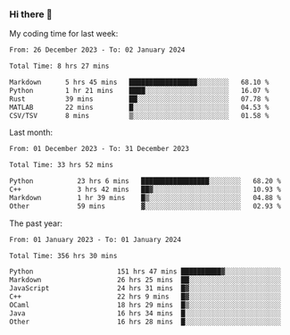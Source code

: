 ### Hi there 👋

My coding time for last week:

<!--START_SECTION:week-->

```txt
From: 26 December 2023 - To: 02 January 2024

Total Time: 8 hrs 27 mins

Markdown      5 hrs 45 mins   █████████████████░░░░░░░░   68.10 %
Python        1 hr 21 mins    ████░░░░░░░░░░░░░░░░░░░░░   16.07 %
Rust          39 mins         ██░░░░░░░░░░░░░░░░░░░░░░░   07.78 %
MATLAB        22 mins         █░░░░░░░░░░░░░░░░░░░░░░░░   04.53 %
CSV/TSV       8 mins          ▒░░░░░░░░░░░░░░░░░░░░░░░░   01.58 %
```

<!--END_SECTION:week-->

Last month:

<!--START_SECTION:month-->

```txt
From: 01 December 2023 - To: 31 December 2023

Total Time: 33 hrs 52 mins

Python           23 hrs 6 mins   █████████████████░░░░░░░░   68.20 %
C++              3 hrs 42 mins   ██▓░░░░░░░░░░░░░░░░░░░░░░   10.93 %
Markdown         1 hr 39 mins    █▒░░░░░░░░░░░░░░░░░░░░░░░   04.88 %
Other            59 mins         ▓░░░░░░░░░░░░░░░░░░░░░░░░   02.93 %
```

<!--END_SECTION:month-->

The past year:

<!--START_SECTION:year-->

```txt
From: 01 January 2023 - To: 01 January 2024

Total Time: 356 hrs 30 mins

Python                     151 hrs 47 mins ██████████▓░░░░░░░░░░░░░░   42.57 %
Markdown                   26 hrs 25 mins  ██░░░░░░░░░░░░░░░░░░░░░░░   07.41 %
JavaScript                 24 hrs 31 mins  █▓░░░░░░░░░░░░░░░░░░░░░░░   06.88 %
C++                        22 hrs 9 mins   █▓░░░░░░░░░░░░░░░░░░░░░░░   06.21 %
OCaml                      18 hrs 29 mins  █▒░░░░░░░░░░░░░░░░░░░░░░░   05.19 %
Java                       16 hrs 34 mins  █░░░░░░░░░░░░░░░░░░░░░░░░   04.65 %
Other                      16 hrs 28 mins  █░░░░░░░░░░░░░░░░░░░░░░░░   04.62 %
```

<!--END_SECTION:year-->
